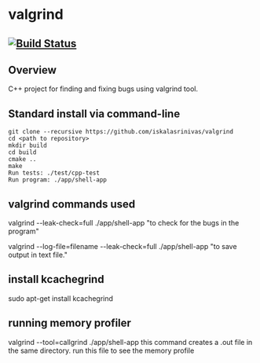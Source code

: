 # valgrind
[![Build Status](https://travis-ci.org/iskalasrinivas/valgrind.svg?branch=valgrind_exercise)](https://travis-ci.org/iskalasrinivas/valgrind)
---

## Overview

C++ project for finding and fixing bugs using valgrind tool.

## Standard install via command-line
```
git clone --recursive https://github.com/iskalasrinivas/valgrind
cd <path to repository>
mkdir build
cd build
cmake ..
make
Run tests: ./test/cpp-test
Run program: ./app/shell-app
```
## valgrind commands used

valgrind --leak-check=full  ./app/shell-app  "to check for the bugs in the program"

valgrind --log-file=filename --leak-check=full  ./app/shell-app "to save output in text file."


## install kcachegrind

sudo apt-get install kcachegrind

## running memory profiler

valgrind --tool=callgrind ./app/shell-app this command creates a .out file in the same directory.
run this file to see the memory profile
